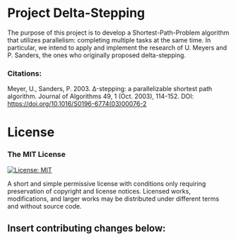 # Project Delta-Stepping

The purpose of this project is to develop a Shortest-Path-Problem algorithm that utilizes parallelism: completing multiple tasks at the same time. In particular, we intend to apply and implement the research of U. Meyers and P. Sanders, the ones who originally proposed delta-stepping. 

### Citations:

Meyer, U., Sanders, P. 2003. Δ-stepping: a parallelizable shortest path algorithm. Journal of Algorithms 49, 1 (Oct. 2003), 114-152. DOI: https://doi.org/10.1016/S0196-6774(03)00076-2

# License
### The MIT License
[![License: MIT](https://img.shields.io/badge/License-MIT-yellow.svg)](https://opensource.org/licenses/MIT)

A short and simple permissive license with conditions only requiring preservation of copyright and license notices. Licensed works, modifications, and larger works may be distributed under different terms and without source code.

## Insert contributing changes below:
